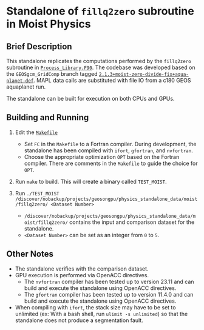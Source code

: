 # Standalone of `fillq2zero` subroutine in Moist Physics

## Brief Description

This standalone replicates the computations performed by the `fillq2zero` subroutine in [`Process_Library.F90`](https://github.com/GEOS-ESM/GEOSgcm_GridComp/blob/2.1.3%2Bmoist-zero-divide-fix%2Baqua-planet-def/GEOSagcm_GridComp/GEOSphysics_GridComp/GEOSmoist_GridComp/Process_Library.F90#L2268).  The codebase was developed based on the `GEOSgcm_GridComp` branch tagged [`2.1.3+moist-zero-divide-fix+aqua-planet-def`](https://github.com/GEOS-ESM/GEOSgcm_GridComp/tree/2.1.3%2Bmoist-zero-divide-fix%2Baqua-planet-def).  MAPL data calls are substituted with file IO from a c180 GEOS aquaplanet run.  

The standalone can be built for execution on both CPUs and GPUs.

## Building and Running

1. Edit the [`Makefile`](https://github.com/GEOS-ESM/GEOSgcm_GridComp/blob/orphan/openacc/moist/fillq2zero/Makefile)
    - Set `FC` in the `Makefile` to a Fortran compiler.  During development, the standalone has been compiled with `ifort`, `gfortran`, and `nvfortran`.
    - Choose the appropriate optimization `OPT` based on the Fortran compiler.  There are comments in the `Makefile` to guide the choice for `OPT`.

2. Run `make` to build.  This will create a binary called `TEST_MOIST`.

3. Run `./TEST_MOIST /discover/nobackup/projects/geosongpu/physics_standalone_data/moist/fillq2zero/ <Dataset Number>`
    - `/discover/nobackup/projects/geosongpu/physics_standalone_data/moist/fillq2zero/` contains the input and comparison dataset for the standalone.
    - `<Dataset Number>` can be set as an integer from `0` to `5`.

## Other Notes
- The standalone verifies with the comparison dataset.
- GPU execution is performed via OpenACC directives.
    - The `nvfortran` compiler has been tested up to version 23.11 and can build and execute the standalone using OpenACC directives.
    - The `gfortran` compiler has been tested up to version 11.4.0 and can build and execute the standalone using OpenACC directives.
- When compiling with `ifort`, the stack size may have to be set to unlimited (ex: With a bash shell, run `ulimit -s unlimited`) so that the standalone does not produce a segmentation fault.
